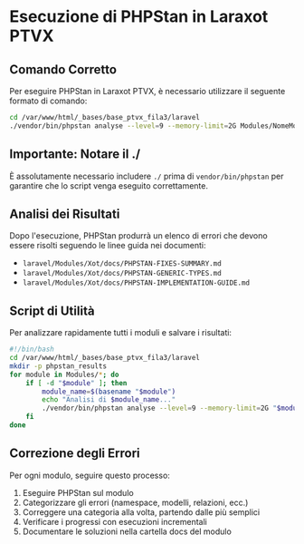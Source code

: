 # Esecuzione di PHPStan in Laraxot PTVX

## Comando Corretto

Per eseguire PHPStan in Laraxot PTVX, è necessario utilizzare il seguente formato di comando:

```bash
cd /var/www/html/_bases/base_ptvx_fila3/laravel
./vendor/bin/phpstan analyse --level=9 --memory-limit=2G Modules/NomeModulo
```

## Importante: Notare il ./

È assolutamente necessario includere `./` prima di `vendor/bin/phpstan` per garantire che lo script venga eseguito correttamente.

## Analisi dei Risultati

Dopo l'esecuzione, PHPStan produrrà un elenco di errori che devono essere risolti seguendo le linee guida nei documenti:

- `laravel/Modules/Xot/docs/PHPSTAN-FIXES-SUMMARY.md`
- `laravel/Modules/Xot/docs/PHPSTAN-GENERIC-TYPES.md`
- `laravel/Modules/Xot/docs/PHPSTAN-IMPLEMENTATION-GUIDE.md`

## Script di Utilità

Per analizzare rapidamente tutti i moduli e salvare i risultati:

```bash
#!/bin/bash
cd /var/www/html/_bases/base_ptvx_fila3/laravel
mkdir -p phpstan_results
for module in Modules/*; do
    if [ -d "$module" ]; then
        module_name=$(basename "$module")
        echo "Analisi di $module_name..."
        ./vendor/bin/phpstan analyse --level=9 --memory-limit=2G "$module" > "phpstan_results/${module_name}.txt"
    fi
done
```

## Correzione degli Errori

Per ogni modulo, seguire questo processo:

1. Eseguire PHPStan sul modulo
2. Categorizzare gli errori (namespace, modelli, relazioni, ecc.)
3. Correggere una categoria alla volta, partendo dalle più semplici
4. Verificare i progressi con esecuzioni incrementali
5. Documentare le soluzioni nella cartella docs del modulo 